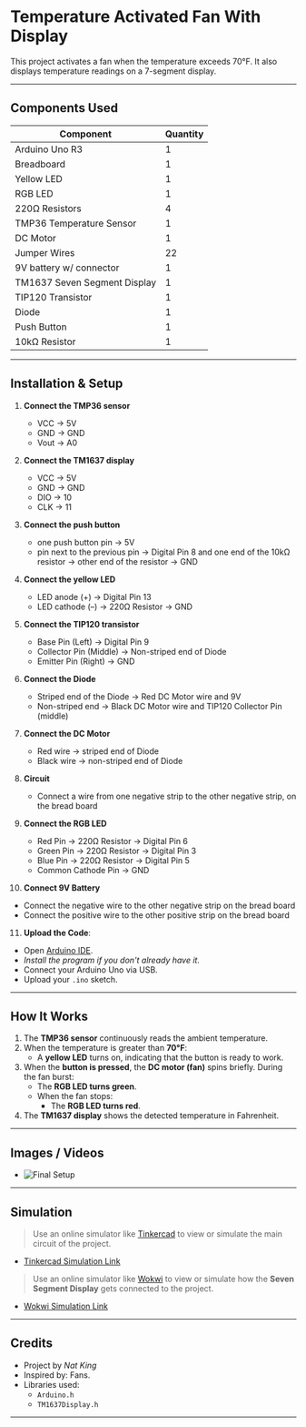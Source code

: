 # Temperature Activated Fan With Display

This project activates a fan when the temperature exceeds 70°F. It also displays temperature readings on a 7-segment display.

---

## Components Used

| Component               | Quantity |
|------------------------|----------|
| Arduino Uno R3         | 1        |
| Breadboard             | 1        |
| Yellow LED                | 1        |
| RGB LED                | 1         |
| 220Ω Resistors          | 4        |
| TMP36 Temperature Sensor | 1      |
| DC Motor            | 1        |
| Jumper Wires           | 22      |
| 9V battery w/ connector          | 1        |
| TM1637 Seven Segment Display  | 1     |
| TIP120 Transistor             | 1  |
| Diode             | 1  |
| Push Button             | 1  |
| 10kΩ Resistor              | 1  |

---

## Installation & Setup

1. **Connect the TMP36 sensor**
   - VCC → 5V  
   - GND → GND  
   - Vout → A0
   
2. **Connect the TM1637 display**
   - VCC → 5V  
   - GND → GND  
   - DIO → 10
   - CLK → 11

3. **Connect the push button** 
   - one push button pin → 5V
   - pin next to the previous pin → Digital Pin 8 and one end of the 10kΩ resistor → other end of the resistor → GND

4. **Connect the yellow LED** 
   - LED anode (+) → Digital Pin 13  
   - LED cathode (–) → 220Ω Resistor → GND
   
5. **Connect the TIP120 transistor** 
   - Base Pin (Left) → Digital Pin 9
   - Collector Pin (Middle) → Non-striped end of Diode
   - Emitter Pin (Right) → GND

6. **Connect the Diode**
   - Striped end of the Diode → Red DC Motor wire and 9V
   - Non-striped end → Black DC Motor wire and TIP120 Collector Pin (middle)
 
7. **Connect the DC Motor**
   - Red wire → striped end of Diode
   - Black wire → non-striped end of Diode

8. **Circuit**
   - Connect a wire from one negative strip to the other negative strip, on the bread board

9. **Connect the RGB LED** 
   - Red Pin → 220Ω Resistor → Digital Pin 6  
   - Green Pin → 220Ω Resistor → Digital Pin 3  
   - Blue Pin → 220Ω Resistor → Digital Pin 5  
   - Common Cathode Pin → GND
   
10. **Connect 9V Battery** 
   - Connect the negative wire to the other negative strip on the bread board
   - Connect the positive wire to the other positive strip on the bread board

11. **Upload the Code**:
   - Open [Arduino IDE](https://www.arduino.cc/en/software/).
   - *Install the program if you don't already have it.*
   - Connect your Arduino Uno via USB.
   - Upload your `.ino` sketch.

---

## How It Works

1. The **TMP36 sensor** continuously reads the ambient temperature.
2. When the temperature is greater than **70°F**:
   - A **yellow LED** turns on, indicating that the button is ready to work.
3. When the **button is pressed**, the **DC motor (fan)** spins briefly. During the fan burst:
     - The **RGB LED turns green**.
   - When the fan stops:
     - The **RGB LED turns red**.
4. The **TM1637 display** shows the detected temperature in Fahrenheit.

---

## Images / Videos

- ![Final Setup](images/project-assembled.jpg)

---

## Simulation

> Use an online simulator like [Tinkercad](https://www.tinkercad.com/) to view or simulate the main circuit of the project.

- [Tinkercad Simulation Link](https://www.tinkercad.com/things/3U5mjMHGdw5-temperature-fan-with-display-nat?sharecode=d1k_oRAmztpzLEHx-oRXd9poU2PdSio1NQsSGfVgCGE)

> Use an online simulator like [Wokwi](https://wokwi.com/) to view or simulate how the **Seven Segment Display** gets connected to the project.

- [Wokwi Simulation Link](https://wokwi.com/projects/436555416015897601)

---

## Credits

- Project by *Nat King*
- Inspired by: Fans.
- Libraries used:
  - `Arduino.h`
  - `TM1637Display.h`

---
